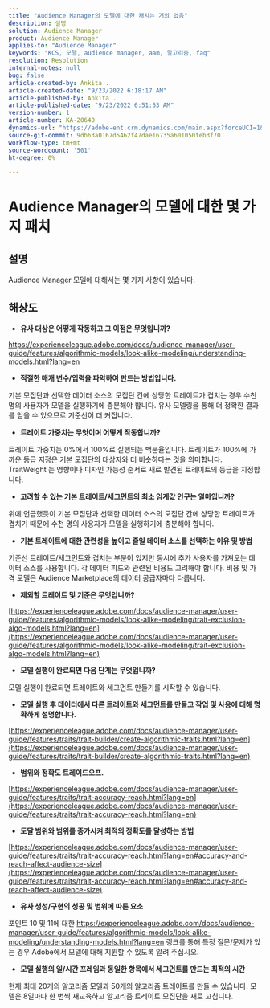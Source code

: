 ```yaml
---
title: "Audience Manager의 모델에 대한 캐치는 거의 없음"
description: 설명
solution: Audience Manager
product: Audience Manager
applies-to: "Audience Manager"
keywords: "KCS, 모델, audience manager, aam, 알고리즘, faq"
resolution: Resolution
internal-notes: null
bug: false
article-created-by: Ankita .
article-created-date: "9/23/2022 6:18:17 AM"
article-published-by: Ankita .
article-published-date: "9/23/2022 6:51:53 AM"
version-number: 1
article-number: KA-20640
dynamics-url: "https://adobe-ent.crm.dynamics.com/main.aspx?forceUCI=1&pagetype=entityrecord&etn=knowledgearticle&id=e634477b-073b-ed11-9db1-0022480868ff"
source-git-commit: 9db63a0167d5462f47dae16735a601050feb3f70
workflow-type: tm+mt
source-wordcount: '501'
ht-degree: 0%

---
```


# Audience Manager의 모델에 대한 몇 가지 패치

## 설명

Audience Manager 모델에 대해서는 몇 가지 사항이 있습니다.

## 해상도


- <b>유사 대상은 어떻게 작동하고 그 이점은 무엇입니까?</b>


https://experienceleague.adobe.com/docs/audience-manager/user-guide/features/algorithmic-models/look-alike-modeling/understanding-models.html?lang=en

- <b>적절한 매개 변수/입력을 파악하여 만드는 방법입니다.</b>


기본 모집단과 선택한 데이터 소스의 모집단 간에 상당한 트레이트가 겹치는 경우 수천 명의 사용자가 모델을 실행하기에 충분해야 합니다. 유사 모델링을 통해 더 정확한 결과를 얻을 수 있으므로 기준선이 더 커집니다.

- <b>트레이트 가중치는 무엇이며 어떻게 작동합니까?</b>


트레이트 가중치는 0%에서 100%로 실행되는 백분율입니다. 트레이트가 100%에 가까운 등급 지정은 기본 모집단의 대상자와 더 비슷하다는 것을 의미합니다. TraitWeight 는 영향이나 디자인 가능성 순서로 새로 발견된 트레이트의 등급을 지정합니다.

- <b>고려할 수 있는 기본 트레이트/세그먼트의 최소 임계값 인구는 얼마입니까?</b>


위에 언급했듯이 기본 모집단과 선택한 데이터 소스의 모집단 간에 상당한 트레이트가 겹치기 때문에 수천 명의 사용자가 모델을 실행하기에 충분해야 합니다.

- <b>기본 트레이트에 대한 관련성을 높이고 줄일 데이터 소스를 선택하는 이유 및 방법</b>


기준선 트레이트/세그먼트와 겹치는 부분이 있지만 동시에 추가 사용자를 가져오는 데이터 소스를 사용합니다. 각 데이터 피드와 관련된 비용도 고려해야 합니다. 비용 및 가격 모델은 Audience Marketplace의 데이터 공급자마다 다릅니다.

- <b>제외할 트레이트 및 기준은 무엇입니까?</b>


[https://experienceleague.adobe.com/docs/audience-manager/user-guide/features/algorithmic-models/look-alike-modeling/trait-exclusion-algo-models.html?lang=en](https://experienceleague.adobe.com/docs/audience-manager/user-guide/features/algorithmic-models/look-alike-modeling/trait-exclusion-algo-models.html?lang=en)

- <b>모델 실행이 완료되면 다음 단계는 무엇입니까?</b>


모델 실행이 완료되면 트레이트와 세그먼트 만들기를 시작할 수 있습니다.

- <b>모델 실행 후 데이터에서 다른 트레이트와 세그먼트를 만들고 작업 및 사용에 대해 명확하게 설명합니다.</b>


[https://experienceleague.adobe.com/docs/audience-manager/user-guide/features/traits/trait-builder/create-algorithmic-traits.html?lang=en](https://experienceleague.adobe.com/docs/audience-manager/user-guide/features/traits/trait-builder/create-algorithmic-traits.html?lang=en)

- <b>범위와 정확도 트레이드오프.</b>


[https://experienceleague.adobe.com/docs/audience-manager/user-guide/features/traits/trait-accuracy-reach.html?lang=en](https://experienceleague.adobe.com/docs/audience-manager/user-guide/features/traits/trait-accuracy-reach.html?lang=en)

- <b>도달 범위와 범위를 증가시켜 최적의 정확도를 달성하는 방법</b>


[https://experienceleague.adobe.com/docs/audience-manager/user-guide/features/traits/trait-accuracy-reach.html?lang=en#accuracy-and-reach-affect-audience-size](https://experienceleague.adobe.com/docs/audience-manager/user-guide/features/traits/trait-accuracy-reach.html?lang=en#accuracy-and-reach-affect-audience-size)

- <b>유사 생성/구현의 성공 및 범위에 따른 요소</b>


포인트 10 및 11에 대한 https://experienceleague.adobe.com/docs/audience-manager/user-guide/features/algorithmic-models/look-alike-modeling/understanding-models.html?lang=en 링크를 통해 특정 질문/문제가 있는 경우 Adobe에서 모델에 대해 지원할 수 있도록 알려 주십시오.

- <b>모델 실행의 일/시간 프레임과 동일한 항목에서 세그먼트를 만드는 최적의 시간</b>


현재 최대 20개의 알고리즘 모델과 50개의 알고리즘 트레이트를 만들 수 있습니다. 모델은 8일마다 한 번씩 재교육하고 알고리즘 트레이트 모집단을 새로 고칩니다.
